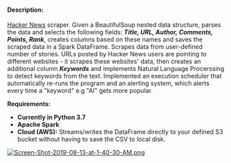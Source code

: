 #### Description:
[Hacker News](https://news.ycombinator.com) scraper. 
Given a BeautifulSoup nested data structure, parses the data and selects the following fields: ***Title, URL, Author, Comments, Points, Rank***,  creates columns based on these names and saves the scraped data in a Spark DataFrame. Scrapes data from user-defined number of stories.  URLs posted by Hacker News users are pointing to different websites - it scrapes these websites' data, then creates an additional column ***Keywords*** and implements Natural Language Procerssing to detect keywords from the text. Implemented an execution scheduler that automatically re-runs the program and an alerting system, which alerts every time a "keyword" e.g "AI" gets more popular.

**Requirements:**
 - **Currently in Python 3.7**
 - **Apache Spark**
 - **Cloud (AWS):**  Streams/writes the DataFrame directly to your defined S3 bucket without having to save the CSV  to local disk. 

[![Screen-Shot-2019-08-13-at-1-40-30-AM.png](https://i.postimg.cc/d3L30qLW/Screen-Shot-2019-08-13-at-1-40-30-AM.png)](https://postimg.cc/MfJqPJ0R)
